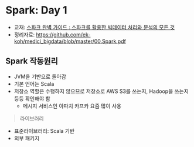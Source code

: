 # Spark: Day 1
- 교재: [스파크 완벽 가이드 : 스파크를 활용한 빅데이터 처리와 분석의 모든 것]( http://book.interpark.com/product/BookDisplay.do?_method=detail&sc.prdNo=297760736&gclid=Cj0KCQiApt_xBRDxARIsAAMUMu-hL8p3jji-bkW-8aD_tu1rBnYcYzRwqxe2PKN4TM9dqUeaSskqmwMaAv61EALw_wcB)
- 정리자료: https://github.com/ek-koh/medici_bigdata/blob/master/00.Spark.pdf

## Spark 작동원리
- JVM을 기반으로 돌아감
- 기본 언어는 Scala
- 저장소 역할은 수행하지 않으므로 저장소로 AWS S3를 쓰는지, Hadoop을 쓰는지 등등 확인해야 함
    - 메시지 서비스인 아파치 카프카 요즘 많이 사용

> 라이브러리
- 표준라이브러리: Scala 기반
- 외부 패키지
